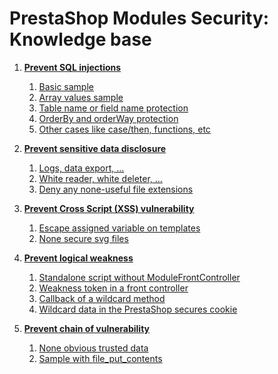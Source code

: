 # PrestaShop Modules Security: Knowledge base

1. **[Prevent SQL injections](/sql_injections/sql_injections.md)**
    1. [Basic sample](/sql_injections/sql_injections.md#basic-sample)
    2. [Array values sample](/sql_injections/sql_injections.md#array-values-sample)
    3. [Table name or field name protection](/sql_injections/sql_injections.md#table-name-or-field-name-protection)
    4. [OrderBy and orderWay protection](/sql_injections/sql_injections.md#orderby-and-orderway-protection)
    5. [Other cases like case/then, functions, etc](/sql_injections/sql_injections.md#other-cases-like-case/then,-functions,-etc)

2. **[Prevent sensitive data disclosure]()**
    1. [Logs, data export, …]()
    2. [White reader, white deleter, …]()
    3. [Deny any none-useful file extensions]()

3. **[Prevent Cross Script (XSS) vulnerability]()**
    1. [Escape assigned variable on templates]()
    2. [None secure svg files]()

4. **[Prevent logical weakness]()**
    1. [Standalone script without ModuleFrontController]()
    2. [Weakness token in a front controller]()
    3. [Callback of a wildcard method]()
    4. [Wildcard data in the PrestaShop secures cookie]()

5. **[Prevent chain of vulnerability]()**
    1. [None obvious trusted data]()
    2. [Sample with file_put_contents]()
